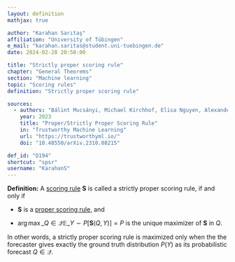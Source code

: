 ```yaml
---
layout: definition
mathjax: true

author: "Karahan Sarıtaş"
affiliation: "University of Tübingen"
e_mail: "karahan.saritas@student.uni-tuebingen.de"
date: 2024-02-28 20:50:00

title: "Strictly proper scoring rule"
chapter: "General Theorems"
section: "Machine learning"
topic: "Scoring rules"
definition: "Strictly proper scoring rule"

sources:
  - authors: "Bálint Mucsányi, Michael Kirchhof, Elisa Nguyen, Alexander Rubinstein, Seong Joon Oh"
    year: 2023
    title: "Proper/Strictly Proper Scoring Rule"
    in: "Trustworthy Machine Learning"
    url: "https://trustworthyml.io/"
    doi: "10.48550/arXiv.2310.08215"

def_id: "D194"
shortcut: "spsr"
username: "KarahanS"
---
```



**Definition:** A [scoring rule](/D/sr) $\mathbf{S}$ is called a strictly proper scoring rule, if and only if

* $\mathbf{S}$ is a [proper scoring rule](/D/psr), and

* $\operatorname*{arg\,max}\_{Q \in \mathcal{Q}} \mathbb{E}\_{Y \sim P}[\mathbf{S}(Q, Y)] = P$ is the unique maximizer of $\mathbf{S}$ in $Q$.

In other words, a strictly proper scoring rule is maximized only when the the forecaster gives exactly the ground truth distribution $P(Y)$ as its probabilistic forecast $Q \in \mathcal{Q}$.